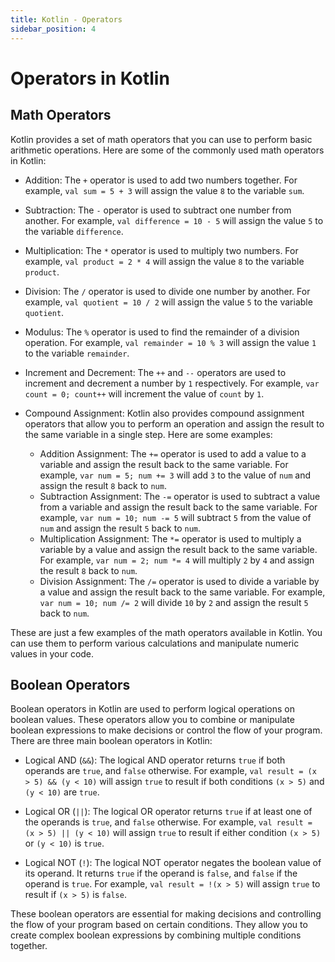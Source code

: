 ```yaml
---
title: Kotlin - Operators
sidebar_position: 4
---
```


# Operators in Kotlin

## Math Operators

Kotlin provides a set of math operators that you can use to perform basic arithmetic operations. Here are some of the commonly used math operators in Kotlin:

- Addition: The `+` operator is used to add two numbers together. For example, `val sum = 5 + 3` will assign the value `8` to the variable `sum`.

- Subtraction: The `-` operator is used to subtract one number from another. For example, `val difference = 10 - 5` will assign the value `5` to the variable `difference`.

- Multiplication: The `*` operator is used to multiply two numbers. For example, `val product = 2 * 4` will assign the value `8` to the variable `product`.

- Division: The `/` operator is used to divide one number by another. For example, `val quotient = 10 / 2` will assign the value `5` to the variable `quotient`.

- Modulus: The `%` operator is used to find the remainder of a division operation. For example, `val remainder = 10 % 3` will assign the value `1` to the variable `remainder`.

- Increment and Decrement: The `++` and `--` operators are used to increment and decrement a number by `1` respectively. For example, `var count = 0; count++` will increment the value of `count` by `1`.

- Compound Assignment: Kotlin also provides compound assignment operators that allow you to perform an operation and assign the result to the same variable in a single step. Here are some examples:
    - Addition Assignment: The `+=` operator is used to add a value to a variable and assign the result back to the same variable. For example, `var num = 5; num += 3` will add `3` to the value of `num` and assign the result `8` back to `num`.
    - Subtraction Assignment: The `-=` operator is used to subtract a value from a variable and assign the result back to the same variable. For example, `var num = 10; num -= 5` will subtract `5` from the value of `num` and assign the result `5` back to `num`.
    - Multiplication Assignment: The `*=` operator is used to multiply a variable by a value and assign the result back to the same variable. For example, `var num = 2; num *= 4` will multiply `2` by `4` and assign the result `8` back to `num`.
    - Division Assignment: The `/=` operator is used to divide a variable by a value and assign the result back to the same variable. For example, `var num = 10; num /= 2` will divide `10` by `2` and assign the result `5` back to `num`.

These are just a few examples of the math operators available in Kotlin. You can use them to perform various calculations and manipulate numeric values in your code.

## Boolean Operators

Boolean operators in Kotlin are used to perform logical operations on boolean values. These operators allow you to combine or manipulate boolean expressions to make decisions or control the flow of your program. There are three main boolean operators in Kotlin:

 - Logical AND (`&&`): The logical AND operator returns `true` if both operands are `true`, and `false` otherwise. 
 For example, `val result = (x > 5) && (y < 10)` will assign `true` to result if both conditions `(x > 5)` and `(y < 10)` are `true`.

 - Logical OR (`||`): The logical OR operator returns `true` if at least one of the operands is `true`, and `false` otherwise. 
 For example, `val result = (x > 5) || (y < 10)` will assign `true` to result if either condition `(x > 5)` or `(y < 10)` is `true`.

 - Logical NOT (`!`): The logical NOT operator negates the boolean value of its operand. It returns `true` if the operand is `false`, and `false` if the operand is `true`. For example, `val result = !(x > 5)` will assign `true` to result if `(x > 5)` is `false`.

These boolean operators are essential for making decisions and controlling the flow of your program based on certain conditions. They allow you to create complex boolean expressions by combining multiple conditions together.
